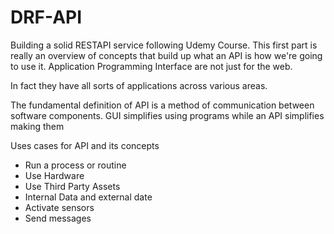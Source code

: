 # DRF-API
Building a solid RESTAPI service following Udemy Course.
This first part is really an overview of concepts that build up what an API is how we're going to use it.
Application Programming Interface are not just for the web.

In fact they have all sorts of applications across various areas.

The fundamental definition of API is a method of communication between software components.
GUI simplifies using programs while an API simplifies making them

Uses cases for API and its concepts 
  * Run a process or routine
  * Use Hardware
  * Use Third Party Assets
  * Internal Data and external date
  * Activate sensors
  * Send messages
